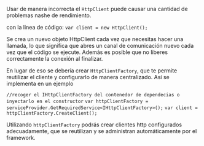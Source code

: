 Usar de manera incorrecta el `HttpClient` puede causar una cantidad de problemas nashe de rendimiento.

con la linea de código:
`var client = new HttpClient();`

Se crea un nuevo objeto HttpClient cada vez que necesitas hacer una llamada, lo que significa que abres un canal de comunicación nuevo cada vez que el código se ejecute.
Además es posible que no liberes correctamente la conexión al finalizar.

En lugar de eso se debería crear `HttpClientFactory`, que te permite reutilizar el cliente y configurarlo de manera centralizado. Así se implementa en un ejemplo 

`//recoger el IHttpClientFactory del contenedor de dependecias o inyectarlo en el constructor`
`var httpClientFactory = serviceProvider.GetRequiredService<IHttpClientFactory>();`
`var client = httpClientFactory.CreateClient();`

Utilizando `httpClientFactory` podrás crear clientes http configurados adecuadamente, que se reutilizan y se administran automáticamente por el framework.
